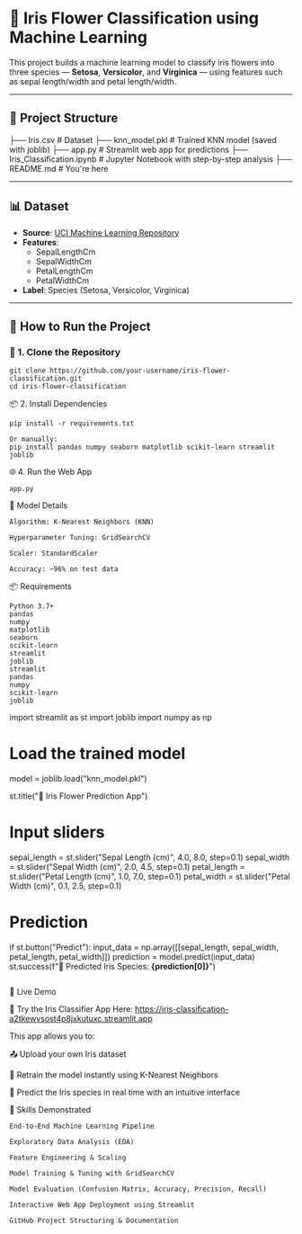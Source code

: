 # 🌸 Iris Flower Classification using Machine Learning

This project builds a machine learning model to classify iris flowers into three species — **Setosa**, **Versicolor**, and **Virginica** — using features such as sepal length/width and petal length/width.

---

## 📁 Project Structure

├── Iris.csv # Dataset
├── knn_model.pkl # Trained KNN model (saved with joblib)
├── app.py # Streamlit web app for predictions
├── Iris_Classification.ipynb # Jupyter Notebook with step-by-step analysis
├── README.md # You're here

---

## 📊 Dataset

- **Source**: [UCI Machine Learning Repository](https://archive.ics.uci.edu/ml/datasets/Iris)
- **Features**:
  - SepalLengthCm
  - SepalWidthCm
  - PetalLengthCm
  - PetalWidthCm
- **Label**: Species (Setosa, Versicolor, Virginica)

---

## 🚀 How to Run the Project

### 🔧 1. Clone the Repository

```
git clone https://github.com/your-username/iris-flower-classification.git
cd iris-flower-classification
```
📦 2. Install Dependencies
```
pip install -r requirements.txt

Or manually:
pip install pandas numpy seaborn matplotlib scikit-learn streamlit joblib
```
🌐 4. Run the Web App
```
app.py
```
🧠 Model Details
```
Algorithm: K-Nearest Neighbors (KNN)

Hyperparameter Tuning: GridSearchCV

Scaler: StandardScaler

Accuracy: ~96% on test data
```
📦 Requirements
```
Python 3.7+
pandas
numpy
matplotlib
seaborn
scikit-learn
streamlit
joblib
streamlit
pandas
numpy
scikit-learn
joblib
```
import streamlit as st
import joblib
import numpy as np

# Load the trained model
model = joblib.load("knn_model.pkl")

st.title("🌸 Iris Flower Prediction App")

# Input sliders
sepal_length = st.slider("Sepal Length (cm)", 4.0, 8.0, step=0.1)
sepal_width  = st.slider("Sepal Width (cm)", 2.0, 4.5, step=0.1)
petal_length = st.slider("Petal Length (cm)", 1.0, 7.0, step=0.1)
petal_width  = st.slider("Petal Width (cm)", 0.1, 2.5, step=0.1)

# Prediction
if st.button("Predict"):
    input_data = np.array([[sepal_length, sepal_width, petal_length, petal_width]])
    prediction = model.predict(input_data)
    st.success(f"🌼 Predicted Iris Species: **{prediction[0]}**")
```
```
🚀 Live Demo

🔗 Try the Iris Classifier App Here:
https://iris-classification-a2tkewvsost4p8jxkutuxc.streamlit.app

This app allows you to:

📤 Upload your own Iris dataset

🔄 Retrain the model instantly using K-Nearest Neighbors

🌼 Predict the Iris species in real time with an intuitive interface

🧠 Skills Demonstrated
```
End-to-End Machine Learning Pipeline

Exploratory Data Analysis (EDA)

Feature Engineering & Scaling

Model Training & Tuning with GridSearchCV

Model Evaluation (Confusion Matrix, Accuracy, Precision, Recall)

Interactive Web App Deployment using Streamlit

GitHub Project Structuring & Documentation


